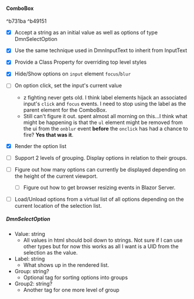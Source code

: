 #### ComboBox

^b731ba
^b49151
- [x] Accept a string as an initial value as well as options of type DmnSelectOption
- [x] Use the same technique used in DmnInputText to inherit from InputText
- [x] Provide a Class Property for overriding top level styles
- [x] Hide/Show options on `input` element `focus`/`blur`
- [ ] On option click, set the input's current value
	- z fighting never gets old. I think label elements hijack an associated input's `click` and `focus` events. I need to stop using the label as the parent element for the ComboBox.
	- Still can't figure it out. spent almost all morning on this...I think what might be happening is that the `ul` element might be removed from the ui from the `onblur` event **before** the `onclick` has had a chance to fire? **Yes that was it**.
- [x] Render the option list
- [ ] Support 2 levels of grouping. Display options in relation to their groups.
- [ ] Figure out how many options can currently be displayed depending on the height of the current viewport.
	- [ ] Figure out how to get browser resizing events in Blazor Server.
- [ ] Load/Unload options from a virtual list of all options depending on the current location of the selection list.



##### DmnSelectOption
- Value: string
	- All values in html should boil down to strings. Not sure if I can use other types but for now this works as all I want is a UID from the selection as the value.
- Label: string
	- What shows up in the rendered list.
- Group: string?
	- Optional tag for sorting options into groups
- Group2: string?
	- Another tag for one more level of group